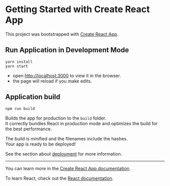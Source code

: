 # Getting Started with Create React App

This project was bootstrapped with [Create React App](https://github.com/facebook/create-react-app).

## Run Application in Development Mode
```
yarn install
yarn start
```

- open [http://localhost:3000](http://localhost:3000) to view it in the browser.
- the page will reload if you make edits.

## Application build
```
npm run build
```

Builds the app for production to the `build` folder.\
It correctly bundles React in production mode and optimizes the build for the best performance.

The build is minified and the filenames include the hashes.\
Your app is ready to be deployed!

See the section about [deployment](https://facebook.github.io/create-react-app/docs/deployment) for more information.

--------------------

You can learn more in the [Create React App documentation](https://facebook.github.io/create-react-app/docs/getting-started).

To learn React, check out the [React documentation](https://reactjs.org/).
